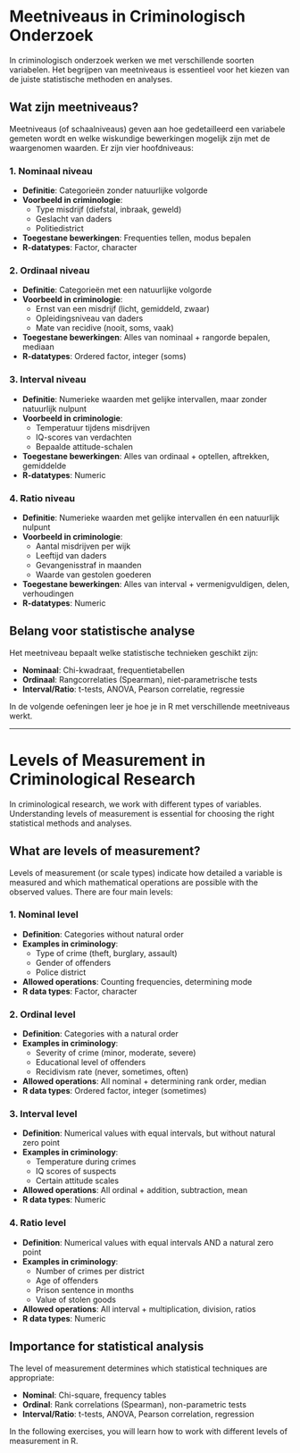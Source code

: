 # Meetniveaus in Criminologisch Onderzoek

In criminologisch onderzoek werken we met verschillende soorten variabelen. Het begrijpen van meetniveaus is essentieel voor het kiezen van de juiste statistische methoden en analyses.

## Wat zijn meetniveaus?

Meetniveaus (of schaalniveaus) geven aan hoe gedetailleerd een variabele gemeten wordt en welke wiskundige bewerkingen mogelijk zijn met de waargenomen waarden. Er zijn vier hoofdniveaus:

### 1. Nominaal niveau

- **Definitie**: Categorieën zonder natuurlijke volgorde
- **Voorbeeld in criminologie**: 
  - Type misdrijf (diefstal, inbraak, geweld)
  - Geslacht van daders
  - Politiedistrict
- **Toegestane bewerkingen**: Frequenties tellen, modus bepalen
- **R-datatypes**: Factor, character

### 2. Ordinaal niveau

- **Definitie**: Categorieën met een natuurlijke volgorde
- **Voorbeeld in criminologie**:
  - Ernst van een misdrijf (licht, gemiddeld, zwaar)
  - Opleidingsniveau van daders
  - Mate van recidive (nooit, soms, vaak)
- **Toegestane bewerkingen**: Alles van nominaal + rangorde bepalen, mediaan
- **R-datatypes**: Ordered factor, integer (soms)

### 3. Interval niveau

- **Definitie**: Numerieke waarden met gelijke intervallen, maar zonder natuurlijk nulpunt
- **Voorbeeld in criminologie**:
  - Temperatuur tijdens misdrijven
  - IQ-scores van verdachten
  - Bepaalde attitude-schalen
- **Toegestane bewerkingen**: Alles van ordinaal + optellen, aftrekken, gemiddelde
- **R-datatypes**: Numeric

### 4. Ratio niveau

- **Definitie**: Numerieke waarden met gelijke intervallen én een natuurlijk nulpunt
- **Voorbeeld in criminologie**:
  - Aantal misdrijven per wijk
  - Leeftijd van daders
  - Gevangenisstraf in maanden
  - Waarde van gestolen goederen
- **Toegestane bewerkingen**: Alles van interval + vermenigvuldigen, delen, verhoudingen
- **R-datatypes**: Numeric

## Belang voor statistische analyse

Het meetniveau bepaalt welke statistische technieken geschikt zijn:

- **Nominaal**: Chi-kwadraat, frequentietabellen
- **Ordinaal**: Rangcorrelaties (Spearman), niet-parametrische tests
- **Interval/Ratio**: t-tests, ANOVA, Pearson correlatie, regressie

In de volgende oefeningen leer je hoe je in R met verschillende meetniveaus werkt.

---

# Levels of Measurement in Criminological Research

In criminological research, we work with different types of variables. Understanding levels of measurement is essential for choosing the right statistical methods and analyses.

## What are levels of measurement?

Levels of measurement (or scale types) indicate how detailed a variable is measured and which mathematical operations are possible with the observed values. There are four main levels:

### 1. Nominal level

- **Definition**: Categories without natural order
- **Examples in criminology**: 
  - Type of crime (theft, burglary, assault)
  - Gender of offenders
  - Police district
- **Allowed operations**: Counting frequencies, determining mode
- **R data types**: Factor, character

### 2. Ordinal level

- **Definition**: Categories with a natural order
- **Examples in criminology**:
  - Severity of crime (minor, moderate, severe)
  - Educational level of offenders
  - Recidivism rate (never, sometimes, often)
- **Allowed operations**: All nominal + determining rank order, median
- **R data types**: Ordered factor, integer (sometimes)

### 3. Interval level

- **Definition**: Numerical values with equal intervals, but without natural zero point
- **Examples in criminology**:
  - Temperature during crimes
  - IQ scores of suspects
  - Certain attitude scales
- **Allowed operations**: All ordinal + addition, subtraction, mean
- **R data types**: Numeric

### 4. Ratio level

- **Definition**: Numerical values with equal intervals AND a natural zero point
- **Examples in criminology**:
  - Number of crimes per district
  - Age of offenders
  - Prison sentence in months
  - Value of stolen goods
- **Allowed operations**: All interval + multiplication, division, ratios
- **R data types**: Numeric

## Importance for statistical analysis

The level of measurement determines which statistical techniques are appropriate:

- **Nominal**: Chi-square, frequency tables
- **Ordinal**: Rank correlations (Spearman), non-parametric tests
- **Interval/Ratio**: t-tests, ANOVA, Pearson correlation, regression

In the following exercises, you will learn how to work with different levels of measurement in R.